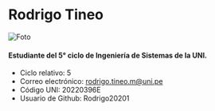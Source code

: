 # Rodrigo Tineo
![Foto](Tineo.jpg)
#### Estudiante del 5° ciclo de Ingeniería de Sistemas de la UNI.

- Ciclo relativo: 5
- Correo electrónico: rodrigo.tineo.m@uni.pe
- Código UNI: 20220396E
- Usuario de Github: Rodrigo20201